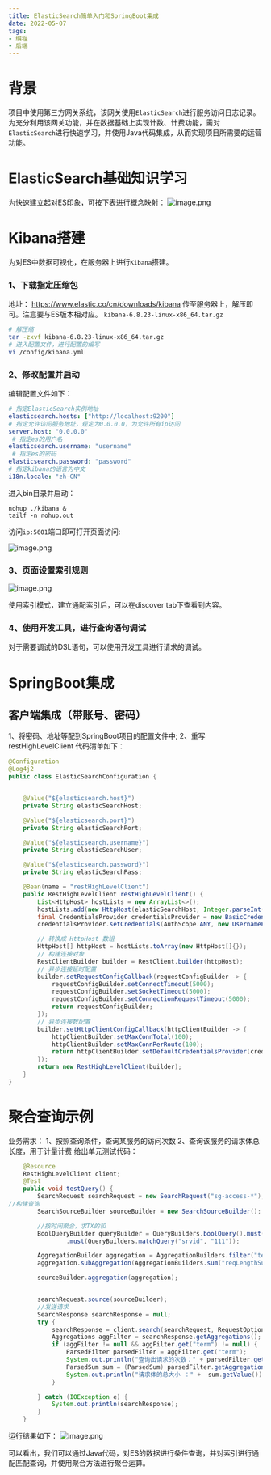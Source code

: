 ```yaml
---
title: ElasticSearch简单入门和SpringBoot集成
date: 2022-05-07
tags:
- 编程
- 后端
---
```


# 背景
项目中使用第三方网关系统，该网关使用`ElasticSearch`进行服务访问日志记录。
为充分利用该网关功能，并在数据基础上实现计数、计费功能，需对`ElasticSearch`进行快速学习，并使用Java代码集成，从而实现项目所需要的运营功能。

# ElasticSearch基础知识学习
为快速建立起对ES印象，可按下表进行概念映射：
![image.png](https://cdn.jsdelivr.net/gh/Ygria/Pictures@main/20240417143109.png)

# Kibana搭建
为对ES中数据可视化，在服务器上进行`Kibana`搭建。
### 1、下载指定压缩包
地址： https://www.elastic.co/cn/downloads/kibana
传至服务器上，解压即可。注意要与ES版本相对应。
`kibana-6.8.23-linux-x86_64.tar.gz`

```bash
# 解压缩
tar -zxvf kibana-6.8.23-linux-x86_64.tar.gz
# 进入配置文件，进行配置的编写
vi /config/kibana.yml
```
### 2、修改配置并启动
编辑配置文件如下：
```yaml
# 指定ElasticSearch实例地址
elasticsearch.hosts: ["http://localhost:9200"]
# 指定允许访问服务地址，规定为0.0.0.0，为允许所有ip访问
server.host: "0.0.0.0"
 # 指定es的用户名
elasticsearch.username: "username"
 # 指定es的密码
elasticsearch.password: "password"
# 指定kibana的语言为中文
i18n.locale: "zh-CN"
```
进入bin目录并启动：
```shell
nohup ./kibana &
tailf -n nohup.out
```
访问`ip:5601`端口即可打开页面访问:

![image.png](https://cdn.jsdelivr.net/gh/Ygria/Pictures@main/20240417143159.png)


### 3、页面设置索引规则

![image.png](https://cdn.jsdelivr.net/gh/Ygria/Pictures@main/20240417143214.png)

使用索引模式，建立通配索引后，可以在discover tab下查看到内容。

### 4、使用开发工具，进行查询语句调试
对于需要调试的DSL语句，可以使用开发工具进行请求的调试。



# SpringBoot集成
## 客户端集成（带账号、密码）
1、将密码、地址等配到SpringBoot项目的配置文件中;
2、重写restHighLevelClient
代码清单如下：
```java
@Configuration
@Log4j2
public class ElasticSearchConfiguration {


    @Value("${elasticsearch.host}")
    private String elasticSearchHost;

    @Value("${elasticsearch.port}")
    private String elasticSearchPort;

    @Value("${elasticsearch.username}")
    private String elasticSearchUser;

    @Value("${elasticsearch.password}")
    private String elasticSearchPass;

    @Bean(name = "restHighLevelClient")
    public RestHighLevelClient restHighLevelClient() {
        List<HttpHost> hostLists = new ArrayList<>();
        hostLists.add(new HttpHost(elasticSearchHost, Integer.parseInt(elasticSearchPort), "http"));
        final CredentialsProvider credentialsProvider = new BasicCredentialsProvider();
        credentialsProvider.setCredentials(AuthScope.ANY, new UsernamePasswordCredentials(elasticSearchUser, elasticSearchPass));

        // 转换成 HttpHost 数组
        HttpHost[] httpHost = hostLists.toArray(new HttpHost[]{});
        // 构建连接对象
        RestClientBuilder builder = RestClient.builder(httpHost);
        // 异步连接延时配置
        builder.setRequestConfigCallback(requestConfigBuilder -> {
            requestConfigBuilder.setConnectTimeout(5000);
            requestConfigBuilder.setSocketTimeout(5000);
            requestConfigBuilder.setConnectionRequestTimeout(5000);
            return requestConfigBuilder;
        });
        // 异步连接数配置
        builder.setHttpClientConfigCallback(httpClientBuilder -> {
            httpClientBuilder.setMaxConnTotal(100);
            httpClientBuilder.setMaxConnPerRoute(100);
            return httpClientBuilder.setDefaultCredentialsProvider(credentialsProvider);
        });
        return new RestHighLevelClient(builder);
    }
}
```
# 聚合查询示例
业务需求：
1、按照查询条件，查询某服务的访问次数
2、查询该服务的请求体总长度，用于计量计费
给出单元测试代码：
```java
    @Resource
    RestHighLevelClient client;
    @Test
    public void testQuery() {
        SearchRequest searchRequest = new SearchRequest("sg-access-*");
//构建查询
        SearchSourceBuilder sourceBuilder = new SearchSourceBuilder();

        //按时间聚合，求TX的和
        BoolQueryBuilder queryBuilder = QueryBuilders.boolQuery().must(QueryBuilders.matchPhraseQuery("paasid", "111"))
                .must(QueryBuilders.matchQuery("srvid", "111"));

        AggregationBuilder aggregation = AggregationBuilders.filter("term", queryBuilder);
        aggregation.subAggregation(AggregationBuilders.sum("reqLengthSum").field("reqLength"));

        sourceBuilder.aggregation(aggregation);


        searchRequest.source(sourceBuilder);
        //发送请求
        SearchResponse searchResponse = null;
        try {
            searchResponse = client.search(searchRequest, RequestOptions.DEFAULT);
            Aggregations aggFilter = searchResponse.getAggregations();
            if (aggFilter != null && aggFilter.get("term") != null) {
                ParsedFilter parsedFilter = aggFilter.get("term");
                System.out.println("查询出请求的次数：" + parsedFilter.getDocCount());
                ParsedSum sum = (ParsedSum) parsedFilter.getAggregations().getAsMap().get("reqLengthSum");
                System.out.println("请求体的总大小 ：" +  sum.getValue());
            }

        } catch (IOException e) {
            System.out.println(searchResponse);
        }
    }
```
运行结果如下：
![image.png](https://cdn.jsdelivr.net/gh/Ygria/Pictures@main/20240417143241.png)

可以看出，我们可以通过Java代码，对ES的数据进行条件查询，并对索引进行通配匹配查询，并使用聚合方法进行聚合运算。